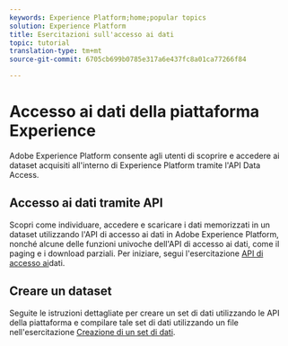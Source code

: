 ```yaml
---
keywords: Experience Platform;home;popular topics
solution: Experience Platform
title: Esercitazioni sull'accesso ai dati
topic: tutorial
translation-type: tm+mt
source-git-commit: 6705cb699b0785e317a6e437fc8a01ca77266f84

---
```



# Accesso ai dati della piattaforma Experience

Adobe Experience Platform consente agli utenti di scoprire e accedere ai dataset acquisiti all&#39;interno di Experience Platform tramite l&#39;API Data Access.

## Accesso ai dati tramite API

Scopri come individuare, accedere e scaricare i dati memorizzati in un dataset utilizzando l&#39;API di accesso ai dati in Adobe Experience Platform, nonché alcune delle funzioni univoche dell&#39;API di accesso ai dati, come il paging e i download parziali. Per iniziare, segui l&#39;esercitazione [API di accesso ai](../data-access/tutorials/dataset-data.md)dati.

## Creare un dataset

Seguite le istruzioni dettagliate per creare un set di dati utilizzando le API della piattaforma e compilare tale set di dati utilizzando un file nell&#39;esercitazione [Creazione di un set di dati](../catalog/datasets/create.md).
